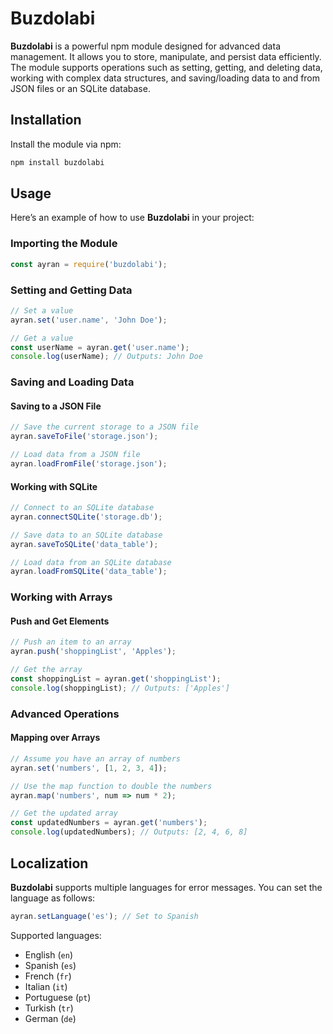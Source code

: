# Buzdolabi

**Buzdolabi** is a powerful npm module designed for advanced data management. It allows you to store, manipulate, and persist data efficiently. The module supports operations such as setting, getting, and deleting data, working with complex data structures, and saving/loading data to and from JSON files or an SQLite database.

## Installation

Install the module via npm:

```bash
npm install buzdolabi
```

## Usage

Here’s an example of how to use **Buzdolabi** in your project:

### Importing the Module

```javascript
const ayran = require('buzdolabi');
```

### Setting and Getting Data

```javascript
// Set a value
ayran.set('user.name', 'John Doe');

// Get a value
const userName = ayran.get('user.name');
console.log(userName); // Outputs: John Doe
```

### Saving and Loading Data

#### Saving to a JSON File

```javascript
// Save the current storage to a JSON file
ayran.saveToFile('storage.json');

// Load data from a JSON file
ayran.loadFromFile('storage.json');
```

#### Working with SQLite

```javascript
// Connect to an SQLite database
ayran.connectSQLite('storage.db');

// Save data to an SQLite database
ayran.saveToSQLite('data_table');

// Load data from an SQLite database
ayran.loadFromSQLite('data_table');
```

### Working with Arrays

#### Push and Get Elements

```javascript
// Push an item to an array
ayran.push('shoppingList', 'Apples');

// Get the array
const shoppingList = ayran.get('shoppingList');
console.log(shoppingList); // Outputs: ['Apples']
```

### Advanced Operations

#### Mapping over Arrays

```javascript
// Assume you have an array of numbers
ayran.set('numbers', [1, 2, 3, 4]);

// Use the map function to double the numbers
ayran.map('numbers', num => num * 2);

// Get the updated array
const updatedNumbers = ayran.get('numbers');
console.log(updatedNumbers); // Outputs: [2, 4, 6, 8]
```

## Localization

**Buzdolabi** supports multiple languages for error messages. You can set the language as follows:

```javascript
ayran.setLanguage('es'); // Set to Spanish
```

Supported languages:
- English (`en`)
- Spanish (`es`)
- French (`fr`)
- Italian (`it`)
- Portuguese (`pt`)
- Turkish (`tr`)
- German (`de`)